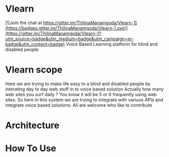 # Vlearn

[![Join the chat at https://gitter.im/ThilinaManamgoda/Vlearn-1](https://badges.gitter.im/ThilinaManamgoda/Vlearn-1.svg)](https://gitter.im/ThilinaManamgoda/Vlearn-1?utm_source=badge&utm_medium=badge&utm_campaign=pr-badge&utm_content=badge)
Voice Based Learning platform for blind and disabled people

# Vlearn scope

Here we are trying to make life easy to a blind and disabled people by interating day to day web stuff in to voice based solution
Actually how many web sites you surf daily ? You know it will be 5 or 6 frequently using web sites. So here in this system we are trying to integrate with variuos APIs and integrate voice based solutions. All are welcome who like to contribute

# Architecture

# How To Use
